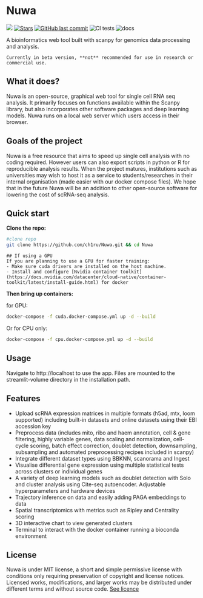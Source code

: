 # Nuwa

[![](https://dcbadge.vercel.app/api/server/wBDavdWp8n)](https://discord.gg/wBDavdWp8n)
[![Stars](https://img.shields.io/github/stars/ch1ru/nuwa?logo=GitHub&color=yellow)](https://github.com/Nuwa-genomics/nuwa/stargazers)
[![GitHub last commit](https://img.shields.io/github/last-commit/Nuwa-genomics/Nuwa)](https://github.com/Nuwa-genomics/Nuwa/pulse)
![CI tests](https://github.com/ch1ru/nuwa/actions/workflows/run_tests.yml/badge.svg?branch=main)
![docs](https://github.com/ch1ru/nuwa/actions/workflows/jekyll-gh-pages.yml/badge.svg?branch=main)

A bioinformatics web tool built with scanpy for genomics data processing and analysis.

```warning
Currently in beta version, **not** recommended for use in research or commercial use. 
```

## What it does?

Nuwa is an open-source, graphical web tool for single cell RNA seq analysis. It primarily focuses on functions available within the Scanpy library, but also incorporates other software packages and deep learning models. Nuwa runs on a local web server which users access in their browser. 

## Goals of the project

Nuwa is a free resource that aims to speed up single cell analysis with no coding required. However users can also export scripts in python or R for reproducible analysis results. When the project matures, institutions such as universities may wish to host it as a service to students/researches in their internal organisation (made easier with our docker compose files). We hope that in the future Nuwa will be an addition to other open-source software for lowering the cost of scRNA-seq analysis. 

## Quick start

**Clone the repo:**

```bash
#clone repo
git clone https://github.com/ch1ru/Nuwa.git && cd Nuwa
```

```note
## If using a GPU
If you are planning to use a GPU for faster training:
- Make sure cuda drivers are installed on the host machine.
- Install and configure [Nvidia container toolkit](https://docs.nvidia.com/datacenter/cloud-native/container-toolkit/latest/install-guide.html) for docker
```

**Then bring up containers:**

for GPU:
```bash
docker-compose -f cuda.docker-compose.yml up -d --build
```

Or for CPU only:
```bash
docker-compose -f cpu.docker-compose.yml up -d --build
```

## Usage

Navigate to http://localhost to use the app. Files are mounted to the streamlit-volume directory in the installation path.

## Features

- Upload scRNA expression matrices in multiple formats (h5ad, mtx, loom supported) including built-in datasets and online datasets using their EBI accession key
- Preprocess data (includes mito, ribo and haem annotation, cell & gene filtering, highly variable genes, data scaling and normalization, cell-cycle scoring, batch effect correction, doublet detection, downsampling, subsampling and automated preprocessing recipes included in scanpy)
- Integrate different dataset types using BBKNN, scanorama and Ingest
- Visualise differential gene expression using multiple statistical tests across clusters or individual genes
- A variety of deep learning models such as doublet detection with Solo and cluster analysis using Cite-seq autoencoder. Adjustable hyperparameters and hardware devices
- Trajectory inference on data and easily adding PAGA embeddings to data
- Spatial transcriptomics with metrics such as Ripley and Centrality scoring
- 3D interactive chart to view generated clusters
- Terminal to interact with the docker container running a bioconda environment


## License

Nuwa is under MIT license, a short and simple permissive license with conditions only requiring preservation of copyright and license notices. Licensed works, modifications, and larger works may be distributed under different terms and without source code. [See licence](https://github.com/ch1ru/Nuwa/blob/main/LICENSE)
